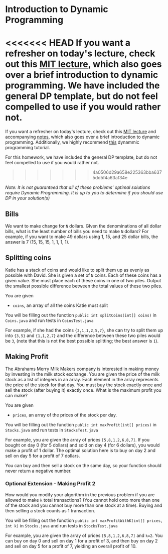 # Introduction to Dynamic Programming

<<<<<<< HEAD
If you want a refresher on today's lecture, check out this [MIT lecture](https://www.youtube.com/watch?v=OQ5jsbhAv_M), which also goes over a brief introduction to dynamic programming. We have included the general DP template, but do not feel compelled to use if you would rather not.
=======
If you want a refresher on today's lecture, check out this [MIT lecture](https://www.youtube.com/watch?v=OQ5jsbhAv_M) and accompanying [notes](https://ocw.mit.edu/courses/electrical-engineering-and-computer-science/6-006-introduction-to-algorithms-fall-2011/lecture-videos/MIT6_006F11_lec19.pdf), which also goes over a brief introduction to dynamic programming. Additionally, we highly recommend [this](https://www.topcoder.com/community/data-science/data-science-tutorials/dynamic-programming-from-novice-to-advanced/) dynammic programming tutorial.

For this homework, we have included the general DP template, but do not feel compelled to use if you would rather not.
>>>>>>> 4a0506d29a658e225363bba6375dd5f4a63af34e

*Note: It is not guaranteed that all of these problems' optimal solutions require Dynamic Programming. It is up to you to determine if you should use DP in your solution(s)*

## Bills

We want to make change for `N` dollars. GIven the denominations of all dollar bills, what is the least number of bills you need to make `N` dollars? For example, if you want to make 49 dollars using 1, 15, and 25 dollar bills, the answer is 7 (15, 15, 15, 1, 1, 1, 1).

## Splitting coins

Katie has a stack of coins and would like to split them up as evenly as possible with David. She is given a set of `N` coins. Each of these coins has a given value. She must place each of these coins in one of two piles. Output the smallest possible difference between the total values of these two piles. 

You are given
* `coins`, an array of all the coins Katie must split

You will be filling out the function `public int splitCoins(int[] coins)` in `Coins.java` and run tests in `CoinsTest.java`

For example, if she had the coins `{3,1,1,2,5,7}`, she can try to split them up into `{3,5}` and `{1,1,2,7}` and the difference between these two piles would be `3`, (note that this is not the best possible splitting; the best answer is `1`).

## Making Profit

The Abrahams Merry Milk Makers company is interested in making money by investing in the milk stock exchange. You are given the price of the milk stock as a list of integers in an array. Each element in the array represents the price of the stock for that day. You must buy the stock exactly once and sell the stock (after buying it) exactly once. What is the maximum profit you can make?

You are given

* `prices`, an array of the prices of the stock per day.

You will be filling out the function `public int maxProfit(int[] prices)` in `Stocks.java` and run tests in `StocksTest.java`

For example, you are given the array of prices `[5,8,1,2,6,8,7]`. If you bought on day 0 (for 5 dollars) and sold on day 4 (for 6 dollars), you would make a profit of 1 dollar. The optimal solution here is to buy on day 2 and sell on day 5 for a profit of 7 dollars.

You can buy and then sell a stock on the same day, so your function should never return a negative number.

### Optional Extension - Making Profit 2

How would you modify your algorithm in the previous problem if you are allowed to make `k` total transactions? (You cannot hold onto more than one of the stock and you cannot buy more than one stock at a time). Buying and then selling a stock counts as 1 transaction.

You will be filling out the function `public int maxProfitWithK(int[] prices, int k)` in `Stocks.java` and run tests in `StocksTest.java`

For example, you are given the array of prices `[5,8,1,2,6,8,7]` and `k=2`. You can buy on day 0 and sell on day 1 for a profit of 3, and then buy on day 2 and sell on day 5 for a profit of 7, yielding an overall profit of 10.
